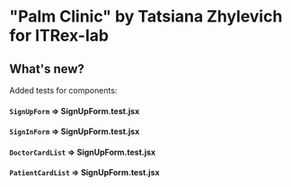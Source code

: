 # "Palm Clinic" by Tatsiana Zhylevich for ITRex-lab

## What's new?

Added tests for components:

#### `SignUpForm` => SignUpForm.test.jsx

#### `SignInForm` => SignUpForm.test.jsx

#### `DoctorCardList` => SignUpForm.test.jsx

#### `PatientCardList` => SignUpForm.test.jsx
